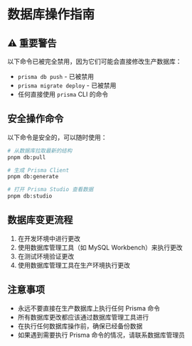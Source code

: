 # 数据库操作指南

## ⚠️ 重要警告

以下命令已被完全禁用，因为它们可能会直接修改生产数据库：

- `prisma db push` - 已被禁用
- `prisma migrate deploy` - 已被禁用
- 任何直接使用 `prisma` CLI 的命令

## 安全操作命令

以下命令是安全的，可以随时使用：

```bash
# 从数据库拉取最新的结构
pnpm db:pull

# 生成 Prisma Client
pnpm db:generate

# 打开 Prisma Studio 查看数据
pnpm db:studio
```

## 数据库变更流程

1. 在开发环境中进行更改
2. 使用数据库管理工具（如 MySQL Workbench）来执行更改
3. 在测试环境验证更改
4. 使用数据库管理工具在生产环境执行更改

## 注意事项

- 永远不要直接在生产数据库上执行任何 Prisma 命令
- 所有数据库更改都应该通过数据库管理工具进行
- 在执行任何数据库操作前，确保已经备份数据
- 如果遇到需要执行 Prisma 命令的情况，请联系数据库管理员 
